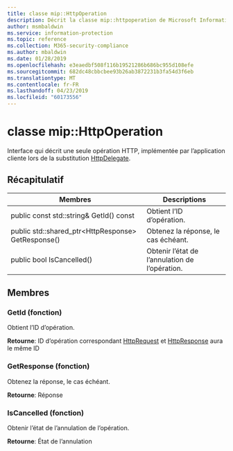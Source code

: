 ```yaml
---
title: classe mip::HttpOperation
description: Décrit la classe mip::httpoperation de Microsoft Information Protection (MIP) SDK.
author: msmbaldwin
ms.service: information-protection
ms.topic: reference
ms.collection: M365-security-compliance
ms.author: mbaldwin
ms.date: 01/28/2019
ms.openlocfilehash: e3eaedbf508f116b19521286b686bc955d108efe
ms.sourcegitcommit: 682dc48cbbcbee93b26ab3872231b3fa54d3f6eb
ms.translationtype: MT
ms.contentlocale: fr-FR
ms.lasthandoff: 04/23/2019
ms.locfileid: "60173556"
---
```

# <a name="class-miphttpoperation"></a>classe mip::HttpOperation 
Interface qui décrit une seule opération HTTP, implémentée par l’application cliente lors de la substitution [HttpDelegate](class_mip_httpdelegate.md).
  
## <a name="summary"></a>Récapitulatif
 Membres                        | Descriptions                                
--------------------------------|---------------------------------------------
public const std::string& GetId() const  |  Obtient l’ID d’opération.
public std::shared_ptr\<HttpResponse\> GetResponse()  |  Obtenez la réponse, le cas échéant.
public bool IsCancelled()  |  Obtenir l’état de l’annulation de l’opération.
  
## <a name="members"></a>Membres
  
### <a name="getid-function"></a>GetId (fonction)
Obtient l’ID d’opération.

  
**Retourne**: ID d’opération correspondant [HttpRequest](class_mip_httprequest.md) et [HttpResponse](class_mip_httpresponse.md) aura le même ID
  
### <a name="getresponse-function"></a>GetResponse (fonction)
Obtenez la réponse, le cas échéant.

  
**Retourne**: Réponse
  
### <a name="iscancelled-function"></a>IsCancelled (fonction)
Obtenir l’état de l’annulation de l’opération.

  
**Retourne**: État de l’annulation